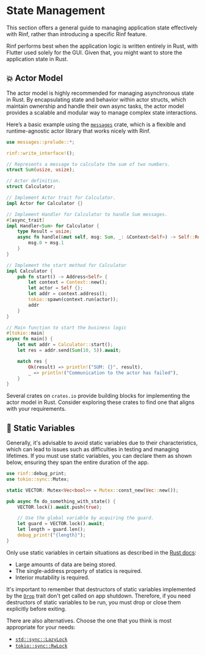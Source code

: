 # State Management

This section offers a general guide to managing application state effectively with Rinf, rather than introducing a specific Rinf feature.

Rinf performs best when the application logic is written entirely in Rust, with Flutter used solely for the GUI. Given that, you might want to store the application state in Rust.

## 💥 Actor Model

The actor model is highly recommended for managing asynchronous state in Rust. By encapsulating state and behavior within actor structs, which maintain ownership and handle their own async tasks, the actor model provides a scalable and modular way to manage complex state interactions.

Here’s a basic example using the [`messages`](https://crates.io/crates/messages) crate, which is a flexible and runtime-agnostic actor library that works nicely with Rinf.

```rust title="native/hub/src/lib.rs"
use messages::prelude::*;

rinf::write_interface!();

// Represents a message to calculate the sum of two numbers.
struct Sum(usize, usize);

// Actor definition.
struct Calculator;

// Implement Actor trait for Calculator.
impl Actor for Calculator {}

// Implement Handler for Calculator to handle Sum messages.
#[async_trait]
impl Handler<Sum> for Calculator {
    type Result = usize;
    async fn handle(&mut self, msg: Sum, _: &Context<Self>) -> Self::Result {
        msg.0 + msg.1
    }
}

// Implement the start method for Calculator
impl Calculator {
    pub fn start() -> Address<Self> {
        let context = Context::new();
        let actor = Self {};
        let addr = context.address();
        tokio::spawn(context.run(actor));
        addr
    }
}

// Main function to start the business logic
#[tokio::main]
async fn main() {
    let mut addr = Calculator::start();
    let res = addr.send(Sum(10, 5)).await;

    match res {
        Ok(result) => println!("SUM: {}", result),
        _ => println!("Communication to the actor has failed"),
    }
}
```

Several crates on `crates.io` provide building blocks for implementing the actor model in Rust. Consider exploring these crates to find one that aligns with your requirements.

## 🧱 Static Variables

Generally, it's advisable to avoid static variables due to their characteristics, which can lead to issues such as difficulties in testing and managing lifetimes. If you must use static variables, you can declare them as shown below, ensuring they span the entire duration of the app.

```rust title="Rust"
use rinf::debug_print;
use tokio::sync::Mutex;

static VECTOR: Mutex<Vec<bool>> = Mutex::const_new(Vec::new());

pub async fn do_something_with_state() {
    VECTOR.lock().await.push(true);

    // Use the global variable by acquiring the guard.
    let guard = VECTOR.lock().await;
    let length = guard.len();
    debug_print!("{length}");
}
```

Only use static variables in certain situations as described in the [Rust docs](https://doc.rust-lang.org/reference/items/static-items.html):

- Large amounts of data are being stored.
- The single-address property of statics is required.
- Interior mutability is required.

It's important to remember that destructors of static variables implemented by the [`Drop`](https://doc.rust-lang.org/rust-by-example/trait/drop.html) trait don't get called on app shutdown. Therefore, if you need destructors of static variables to be run, you must drop or close them explicitly before exiting.

There are also alternatives. Choose the one that you think is most appropriate for your needs:

- [`std::sync::LazyLock`](https://doc.rust-lang.org/std/sync/struct.LazyLock.html)
- [`tokio::sync::RwLock`](https://docs.rs/tokio/latest/tokio/sync/struct.RwLock.html)
